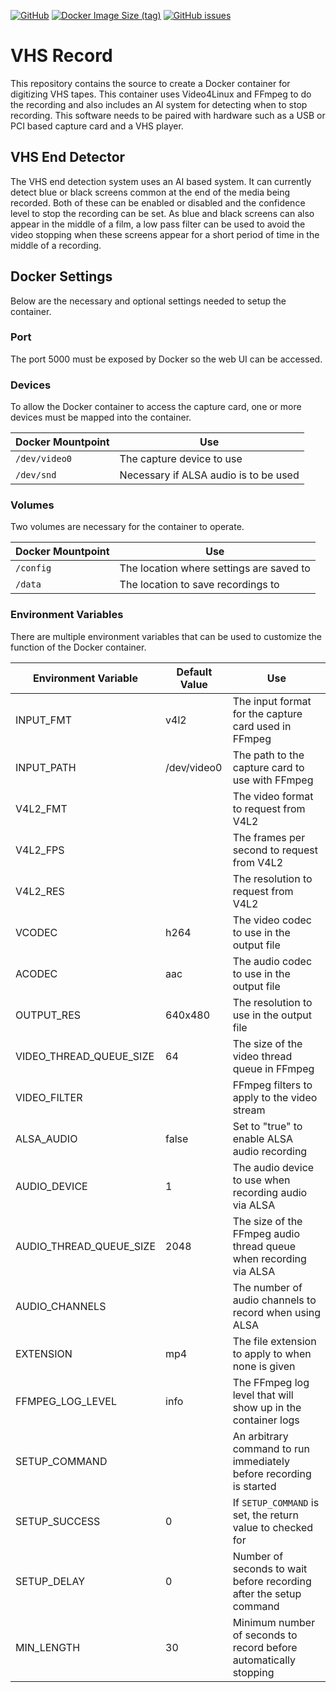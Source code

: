 [![GitHub](https://img.shields.io/github/license/camerondevine/VHS_Record)](https://github.com/CameronDevine/VHS_Record/blob/master/LICENSE)
[![Docker Image Size (tag)](https://img.shields.io/docker/image-size/camerondevine/vhs_record/latest)](https://hub.docker.com/repository/docker/camerondevine/vhs_record/general)
[![GitHub issues](https://img.shields.io/github/issues/camerondevine/VHS_Record)](https://github.com/CameronDevine/VHS_Record/issues)

# VHS Record

This repository contains the source to create a Docker container for digitizing VHS tapes. This container uses Video4Linux and FFmpeg to do the recording and also includes an AI system for detecting when to stop recording. This software needs to be paired with hardware such as a USB or PCI based capture card and a VHS player.

## VHS End Detector

The VHS end detection system uses an AI based system. It can currently detect blue or black screens common at the end of the media being recorded. Both of these can be enabled or disabled and the confidence level to stop the recording can be set. As blue and black screens can also appear in the middle of a film, a low pass filter can be used to avoid the video stopping when these screens appear for a short period of time in the middle of a recording.

## Docker Settings

Below are the necessary and optional settings needed to setup the container.

### Port

The port 5000 must be exposed by Docker so the web UI can be accessed.

### Devices

To allow the Docker container to access the capture card, one or more devices must be mapped into the container.

| Docker Mountpoint | Use                                   |
| ----------------- | ------------------------------------- |
| `/dev/video0`     | The capture device to use             |
| `/dev/snd`        | Necessary if ALSA audio is to be used |

### Volumes

Two volumes are necessary for the container to operate.

| Docker Mountpoint | Use                                      |
| ----------------- | ---------------------------------------- |
| `/config`         | The location where settings are saved to |
| `/data`           | The location to save recordings to       |

### Environment Variables

There are multiple environment variables that can be used to customize the function of the Docker container.

| Environment Variable    | Default Value | Use                                                                 |
| ----------------------- | ------------- | ------------------------------------------------------------------- |
| INPUT_FMT               | v4l2          | The input format for the capture card used in FFmpeg                |
| INPUT_PATH              | /dev/video0   | The path to the capture card to use with FFmpeg                     |
| V4L2_FMT                |               | The video format to request from V4L2                               |
| V4L2_FPS                |               | The frames per second to request from V4L2                          |
| V4L2_RES                |               | The resolution to request from V4L2                                 |
| VCODEC                  | h264          | The video codec to use in the output file                           |
| ACODEC                  | aac           | The audio codec to use in the output file                           |
| OUTPUT_RES              | 640x480       | The resolution to use in the output file                            |
| VIDEO_THREAD_QUEUE_SIZE | 64            | The size of the video thread queue in FFmpeg                        |
| VIDEO_FILTER            |               | FFmpeg filters to apply to the video stream                         |
| ALSA_AUDIO              | false         | Set to "true" to enable ALSA audio recording                        |
| AUDIO_DEVICE            | 1             | The audio device to use when recording audio via ALSA               |
| AUDIO_THREAD_QUEUE_SIZE | 2048          | The size of the FFmpeg audio thread queue when recording via ALSA   |
| AUDIO_CHANNELS          |               | The number of audio channels to record when using ALSA              |
| EXTENSION               | mp4           | The file extension to apply to when none is given                   |
| FFMPEG_LOG_LEVEL        | info          | The FFmpeg log level that will show up in the container logs        |
| SETUP_COMMAND           |               | An arbitrary command to run immediately before recording is started |
| SETUP_SUCCESS           | 0             | If `SETUP_COMMAND` is set, the return value to checked for          |
| SETUP_DELAY             | 0             | Number of seconds to wait before recording after the setup command  |
| MIN_LENGTH              | 30            | Minimum number of seconds to record before automatically stopping   |
